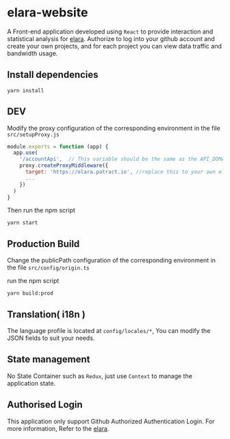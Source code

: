 # elara-website

A Front-end application developed using `React` to provide interaction and statistical analysis for [elara](https://github.com/patractlabs/elara-ts). Authorize to log into your github account and create your own projects, and for each project you can view data traffic and bandwidth usage.

## Install dependencies

```
yarn install
```

## DEV

Modify the proxy configuration of the corresponding environment in the file `src/setupProxy.js`

```javascript
module.exports = function (app) {
  app.use(
    '/accountApi',  // This variable should be the same as the API_DOMAIN variable of the development environment in the src/config/origin.ts file
    proxy.createProxyMiddleware({
      target: 'https://elara.patract.io', //replace this to your own elara service url
      ...
    })
  )
}
```

Then run the npm script

```
yarn start

```

## Production Build

Change the publicPath configuration of the corresponding environment in the file `src/config/origin.ts`

run the npm script

```
yarn build:prod

```

## Translation( i18n )

The language profile is located at `config/locales/*`, You can modify the JSON fields to suit your needs.

## State management

No State Container such as `Redux`, just use `Context` to manage the application state.

## Authorised Login

This application only support Github Authorized Authentication Login. For more information, Refer to the [elara](https://github.com/patractlabs/elara-ts).
